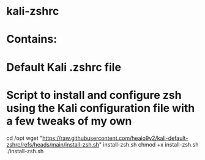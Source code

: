 # kali-zshrc

# Contains: 
#   Default Kali .zshrc file
#   Script to install and configure zsh using the Kali configuration file with a few tweaks of my own

cd /opt
wget "https://raw.githubusercontent.com/heaio9v2/kali-default-zshrc/refs/heads/main/install-zsh.sh" install-zsh.sh
chmod +x install-zsh.sh
./install-zsh.sh
